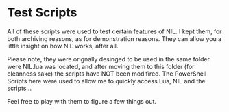# Test Scripts

All of these scripts were used to test certain features of NIL. I kept them, for both archiving reasons, as for demonstration reasons.
They can allow you a little insight on how NIL works, after all. 

Please note, they were orignally desinged to be used in the same folder were NIL.lua was located, and after moving them to this folder (for cleanness sake) the scripts have NOT been modifired.
The PowerShell Scripts here were used to allow me to quickly access Lua, NIL and the scripts...

Feel free to play with them to figure a few things out.
